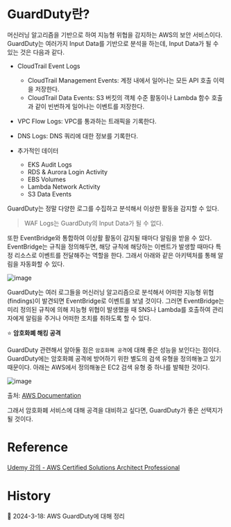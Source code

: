 # GuardDuty란?

머신러닝 알고리즘을 기반으로 하여 지능형 위협을 감지하는 AWS의 보안 서비스이다. GuardDuty는 여러가지 Input Data를 기반으로 분석을 하는데, Input Data가 될 수 있는 것은 다음과 같다.

- CloudTrail Event Logs
    - CloudTrail Management Events: 계정 내에서 일어나는 모든 API 호출 이력을 저장한다.
    - CloudTrail Data Events: S3 버킷의 객체 수준 활동이나 Lambda 함수 호출과 같이 빈번하게 일어나는 이벤트를 저장한다.

- VPC Flow Logs: VPC를 통과하는 트래픽을 기록한다.
- DNS Logs: DNS 쿼리에 대한 정보를 기록한다.
- 추가적인 데이터
    - EKS Audit Logs
    - RDS & Aurora Login Activity
    - EBS Volumes
    - Lambda Network Activity
    - S3 Data Events

GuardDuty는 정말 다양한 로그를 수집하고 분석해서 이상한 활동을 감지할 수 있다. 

> WAF Logs는 GuardDuty의 Input Data가 될 수 없다.

또한 EventBridge와 통합하여 이상활 활동이 감지될 때마다 알림을 받을 수 있다. EventBridge는 규칙을 정의해두면, 해당 규칙에 해당하는 이벤트가 발생할 때마다 특정 리소스로 이벤트를 전달해주는 역할을 한다. 그래서 아래와 같은 아키텍처를 통해 알림을 자동화할 수 있다.

![image](https://github.com/Ohjiwoo-lab/TIL/assets/74577768/7e513234-e357-4987-854a-a89a6ee9bc03)

GuardDuty는 여러 로그들을 머신러닝 알고리즘으로 분석해서 어떠한 지능형 위협(findings)이 발견되면 EventBridge로 이벤트를 보낼 것이다. 그러면 EventBridge는 미리 정의된 규칙에 의해 지능형 위협이 발생했을 때 SNS나 Lambda를 호출하여 관리자에게 알림을 주거나 어떠한 조치를 취하도록 할 수 있다.

⭐ **암호화폐 해킹 공격**

GuardDuty 관련해서 알아둘 점은 `암호화폐 공격`에 대해 좋은 성능을 보인다는 점이다. GuardDuty에는 암호화폐 공격에 방어하기 위한 별도의 검색 유형을 정의해놓고 있기 때문이다. 아래는 AWS에서 정의해놓은 EC2 검색 유형 중 하나를 발췌한 것이다.

![image](https://github.com/Ohjiwoo-lab/TIL/assets/74577768/be9769b2-f62a-48b6-ab9e-f513c141d0d9)

출처: [AWS Documentation](https://docs.aws.amazon.com/ko_kr/guardduty/latest/ug/guardduty_finding-types-ec2.html)

그래서 암호화폐 서비스에 대해 공격을 대비하고 싶다면, GuardDuty가 좋은 선택지가 될 것이다.

# Reference

[Udemy 강의 - AWS Certified Solutions Architect Professional](https://www.udemy.com/course/aws-csa-professional/?couponCode=KRLETSLEARNNOW)

# History

📌 2024-3-18: AWS GuardDuty에 대해 정리